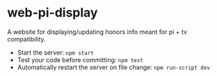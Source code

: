 # web-pi-display
A website for displaying/updating honors info meant for pi + tv compatibility.

* Start the server: `npm start`
* Test your code before committing: `npm test`
* Automatically restart the server on file change: `npm run-script dev`
